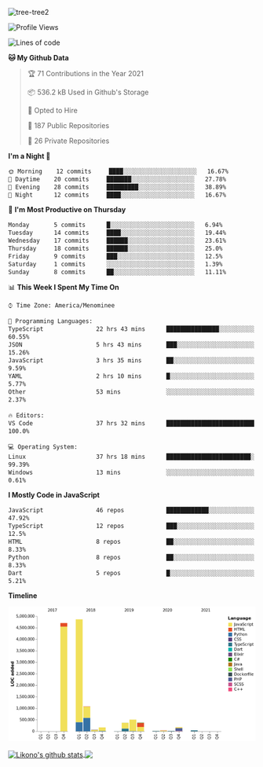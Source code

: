 ![tree-tree2](https://user-images.githubusercontent.com/15727947/99866266-688a6380-2b75-11eb-958b-273006b198d8.jpg)


<!--START_SECTION:waka-->
![Profile Views](http://img.shields.io/badge/Profile%20Views-0-blue)

![Lines of code](https://img.shields.io/badge/From%20Hello%20World%20I%27ve%20Written-12.4%20million%20lines%20of%20code-blue)

**🐱 My Github Data** 

> 🏆 71 Contributions in the Year 2021
 > 
> 📦 536.2 kB Used in Github's Storage 
 > 
> 💼 Opted to Hire
 > 
> 📜 187 Public Repositories 
 > 
> 🔑 26 Private Repositories  
 > 
**I'm a Night 🦉** 

```text
🌞 Morning    12 commits     ████░░░░░░░░░░░░░░░░░░░░░   16.67% 
🌆 Daytime    20 commits     ███████░░░░░░░░░░░░░░░░░░   27.78% 
🌃 Evening    28 commits     █████████░░░░░░░░░░░░░░░░   38.89% 
🌙 Night      12 commits     ████░░░░░░░░░░░░░░░░░░░░░   16.67%

```
📅 **I'm Most Productive on Thursday** 

```text
Monday       5 commits      █░░░░░░░░░░░░░░░░░░░░░░░░   6.94% 
Tuesday      14 commits     ████░░░░░░░░░░░░░░░░░░░░░   19.44% 
Wednesday    17 commits     ██████░░░░░░░░░░░░░░░░░░░   23.61% 
Thursday     18 commits     ██████░░░░░░░░░░░░░░░░░░░   25.0% 
Friday       9 commits      ███░░░░░░░░░░░░░░░░░░░░░░   12.5% 
Saturday     1 commits      ░░░░░░░░░░░░░░░░░░░░░░░░░   1.39% 
Sunday       8 commits      ██░░░░░░░░░░░░░░░░░░░░░░░   11.11%

```


📊 **This Week I Spent My Time On** 

```text
⌚︎ Time Zone: America/Menominee

💬 Programming Languages: 
TypeScript               22 hrs 43 mins      ███████████████░░░░░░░░░░   60.55% 
JSON                     5 hrs 43 mins       ███░░░░░░░░░░░░░░░░░░░░░░   15.26% 
JavaScript               3 hrs 35 mins       ██░░░░░░░░░░░░░░░░░░░░░░░   9.59% 
YAML                     2 hrs 10 mins       █░░░░░░░░░░░░░░░░░░░░░░░░   5.77% 
Other                    53 mins             ░░░░░░░░░░░░░░░░░░░░░░░░░   2.37%

🔥 Editors: 
VS Code                  37 hrs 32 mins      █████████████████████████   100.0%

💻 Operating System: 
Linux                    37 hrs 18 mins      ████████████████████████░   99.39% 
Windows                  13 mins             ░░░░░░░░░░░░░░░░░░░░░░░░░   0.61%

```

**I Mostly Code in JavaScript** 

```text
JavaScript               46 repos            ████████████░░░░░░░░░░░░░   47.92% 
TypeScript               12 repos            ███░░░░░░░░░░░░░░░░░░░░░░   12.5% 
HTML                     8 repos             ██░░░░░░░░░░░░░░░░░░░░░░░   8.33% 
Python                   8 repos             ██░░░░░░░░░░░░░░░░░░░░░░░   8.33% 
Dart                     5 repos             █░░░░░░░░░░░░░░░░░░░░░░░░   5.21%

```


**Timeline**

![Chart not found](https://raw.githubusercontent.com/ianlikono/ianlikono/main/charts/bar_graph.png) 


<!--END_SECTION:waka-->


<a href="https://github.com/ianlikono">
  <img align="center" src="https://github-readme-stats.anuraghazra1.vercel.app/api?username=ianlikono&show_icons=true&include_all_commits=true&theme=material-palenight" alt="Likono's github stats" />
</a>
<a href="https://github.com/ianlikono">
  <img align="center" src="https://github-readme-stats.anuraghazra1.vercel.app/api/top-langs/?username=ianlikono&layout=compact&theme=material-palenight" />
</a>

